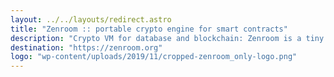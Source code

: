 ```yaml
---
layout: ../../layouts/redirect.astro
title: "Zenroom :: portable crypto engine for smart contracts"
description: "Crypto VM for database and blockchain: Zenroom is a tiny and portable virtual machine that integrates in any application to authenticate and restrict access to data and execute human-readable smart contracts."
destination: "https://zenroom.org"
logo: "wp-content/uploads/2019/11/cropped-zenroom_only-logo.png"
---
```

